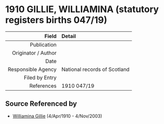 ﻿---
layout: page
permalink: /sources/s19457833
---

# 1910 GILLIE, WILLIAMINA (statutory registers births 047/19)

Field | Detail
---:|:---
Publication | 
Originator / Author | 
Date | 
Responsible Agency | National records of Scotland
Filed by Entry | 
References | 1910 047/19

## Source Referenced by

* [Williamina Gillie](../people/@23770336@-williamina-gillie-b1910-4-4-d2003-11-4.md) (4/Apr/1910 - 4/Nov/2003)
